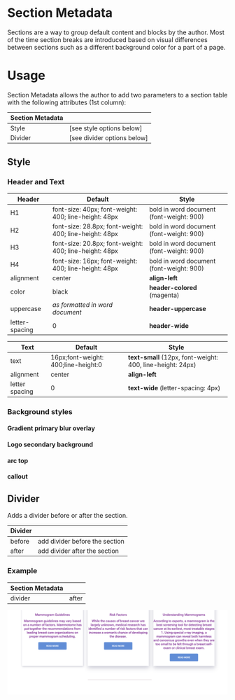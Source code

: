 # Section Metadata
Sections are a way to group default content and blocks by the author. Most of the time section breaks are introduced 
based on visual differences between sections such as a different background color for a part of a page.


# Usage

Section Metadata allows the author to add two parameters to a section table with the following attributes (1st column):

| Section Metadata |                             |
| ---------------- |-----------------------------|
| Style            | [see style options below]   |
| Divider          | [see divider options below] |

## Style

### Header and Text

| Header         | Default                                                | Style                                    |
|----------------|--------------------------------------------------------|------------------------------------------|
| H1             | font-size: 40px; font-weight: 400; line-height: 48px   | bold in word document (font-weight: 900) |
| H2             | font-size: 28.8px; font-weight: 400; line-height: 48px | bold in word document (font-weight: 900) |
| H3             | font-size: 20.8px; font-weight: 400; line-height: 48px | bold in word document (font-weight: 900) |
| H4             | font-size: 16px; font-weight: 400; line-height: 48px   | bold in word document (font-weight: 900) |
| alignment      | center                                                 | **align-left**                           |
| color          | black                                                  | **header-colored** (magenta)             |
| uppercase      | _as formatted in word document_                        | **header-uppercase**                     |
| letter-spacing | 0                                                      | **header-wide**                          |

| Text           | Default                             | Style                                                      |
|----------------|-------------------------------------|------------------------------------------------------------|
| text           | 16px;font-weight: 400;line-height:0 | **text-small** (12px, font-weight: 400, line-height: 24px) |
| alignment      | center                              | **align-left**                                             |
| letter spacing | 0                                   | **text-wide** (letter-spacing: 4px)                        |



### Background styles

#### Gradient primary blur overlay

#### Logo secondary background

#### arc top

#### callout

## Divider

Adds a divider before or after the section.

| Divider |                                |
|---------|--------------------------------|
| before  | add divider before the section | 
| after   | add divider after the section  |

### Example

| Section Metadata |       |
|------------------|-------|
| divider          | after |

![line-example.png](assets%2Fline-example.png)
